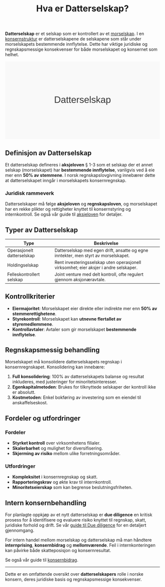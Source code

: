 ﻿---
title: "Hva er Datterselskap?"
seoTitle: "Hva er Datterselskap?"
description: '**Datterselskap** er et selskap som er kontrollert av et [morselskap](/blogs/regnskap/hva-er-morselskap "Hva er et Morselskap? Komplett Guide til Morselskap og ...'
---

**Datterselskap** er et selskap som er kontrollert av et [morselskap](/blogs/regnskap/hva-er-morselskap "Hva er et Morselskap? Komplett Guide til Morselskap og Konsernledelse"). I en [konsernstruktur](/blogs/regnskap/hva-er-konsern "Hva er et Konsern? Komplett Guide til Konsernstrukturer og Konsolidering") er datterselskapene de selskapene som står under morselskapets bestemmende innflytelse. Dette har viktige juridiske og regnskapsmessige konsekvenser for både morselskapet og konsernet som helhet.

![Illustrasjon av datterselskap i en konsernstruktur](datterselskap-image.svg)

## Definisjon av Datterselskap

Et datterselskap defineres i **aksjeloven** § 1-3 som et selskap der et annet selskap (morselskapet) har **bestemmende innflytelse**, vanligvis ved å eie mer enn **50% av stemmene**. I norsk regnskapslovgivning innebærer dette at datterselskapet inngår i morselskapets konsernregnskap.

### Juridisk rammeverk

Datterselskaper må følge **aksjeloven** og **regnskapsloven**, og morselskapet har en rekke plikter og rettigheter knyttet til konsernstyring og internkontroll. Se også vår guide til [aksjeloven](/blogs/regnskap/hva-er-aksjeloven "Hva er Aksjeloven? Komplett Guide til Aksjeloven og Regnskapsregler") for detaljer.

## Typer av Datterselskap

| **Type**                   | **Beskrivelse**                                                                 |
|----------------------------|---------------------------------------------------------------------------------|
| Operasjonelt datterselskap | Datterselskap med egen drift, ansatte og egne inntekter, men styrt av morselskapet. |
| Holdingselskap             | Rent investeringsselskap uten operasjonell virksomhet; eier aksjer i andre selskaper. |
| Felleskontrollert selskap  | Joint venture med delt kontroll, ofte regulert gjennom aksjonæravtale.           |

## Kontrollkriterier

* **Eiermajoritet**: Morselskapet eier direkte eller indirekte mer enn **50% av stemmerettighetene**.
* **Styrekontroll**: Morselskapet kan **utnevne flertallet av styremedlemmene**.
* **Kontrollavtaler**: Avtaler som gir morselskapet **bestemmende innflytelse**.

## Regnskapsmessig behandling

Morselskapet må konsolidere datterselskapets regnskap i konsernregnskapet. Konsolidering kan innebære:

1. **Full konsolidering**: 100% av datterselskapets balanse og resultat inkluderes, med justeringer for minoritetsinteresser.
2. **Egenkapitalmetoden**: Brukes for tilknyttede selskaper der kontroll ikke er absolutt.
3. **Kostmetoden**: Enkel bokføring av investering som en eiendel til anskaffelseskost.

## Fordeler og utfordringer

### Fordeler

* **Styrket kontroll** over virksomhetens filialer.
* **Skalerbarhet** og mulighet for diversifisering.
* **Skjerming av risiko** mellom ulike forretningsområder.

### Utfordringer

* **Kompleksitet** i konsernregnskap og skatt.
* **Rapporteringskrav** og økte krav til internkontroll.
* **Minoritetseierskap** som kan begrense beslutningsfriheten.

## Intern konsernbehandling

For planlagte oppkjøp av et nytt datterselskap er **due diligence** en kritisk prosess for å identifisere og evaluere risiko knyttet til regnskap, skatt, juridiske forhold og drift. Se vår [guide til Due diligence](/blogs/regnskap/due-diligence "Due diligence i Norske Oppkjøp: Prosess, Metodikk og Beste Praksis") for en detaljert gjennomgang.

For intern handel mellom morselskap og datterselskap må man håndtere **internprising**, **konsernbidrag** og **mellomværende**. Feil i internkonteringen kan påvirke både skatteposisjon og konsernresultat.

Se også vår guide til [konsernbidrag](/blogs/regnskap/hva-er-konsernbidrag "Hva er Konsernbidrag? Komplett Guide til Skatte- og Regnskapsbehandling").

---

Dette er en omfattende oversikt over **datterselskapers** rolle i norske konsern, deres juridiske basis og regnskapsmessige konsekvenser.











